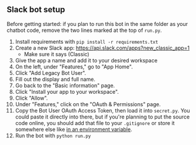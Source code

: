 ## Slack bot setup

Before getting started: if you plan to run this bot in the same folder as your chatbot code, remove the two lines marked at the top of `run.py`.

1. Install requirements with `pip install -r requirements.txt`
1. Create a new Slack app: https://api.slack.com/apps?new_classic_app=1
    - Make sure it says (Classic)
1. Give the app a name and add it to your desired workspace
1. On the left, under "Features," go to "App Home".
1. Click "Add Legacy Bot User".
1. Fill out the display and full name.
1. Go back to the "Basic information" page.
1. Click "Install your app to your workspace".
1. Click "Allow".
1. Under "Features," click on the "OAuth & Permissions" page.
1. Copy the Bot User OAuth Access Token, then load it into `secret.py`. You could paste it directly into there, but if you're planning to put the source code online, you should add that file to your `.gitignore` or store it somewhere else like [in an environment variable](https://medium.com/@dtcarrot/we-should-be-using-environment-variables-to-secure-access-tokens-e2f057a6c0f0).
1. Run the bot with `python run.py`